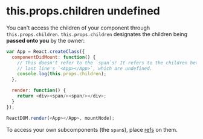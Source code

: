 # this.props.children undefined

You can't access the children of your component through `this.props.children`. `this.props.children` designates the children being **passed onto you** by the owner:

```javascript
var App = React.createClass({
  componentDidMount: function() {
    // This doesn't refer to the `span`s! It refers to the children between
    // last line's `<App></App>`, which are undefined.
    console.log(this.props.children);
  },

  render: function() {
    return <div><span/><span/></div>;
  }
});

ReactDOM.render(<App></App>, mountNode);
```

To access your own subcomponents (the `span`s), place [refs](../docs/08.1-more-about-refs.md) on them.
